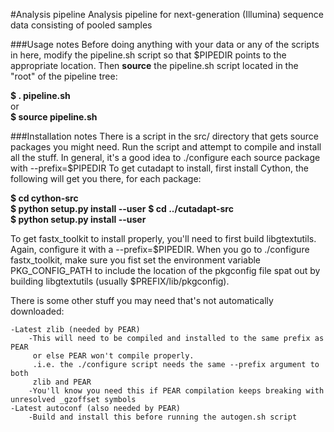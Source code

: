 #Analysis pipeline
Analysis pipeline for next-generation (Illumina) sequence data consisting of pooled samples

###Usage notes
Before doing anything with your data or any of the scripts in here, modify the pipeline.sh script
so that $PIPEDIR points to the appropriate location. Then **source** the pipeline.sh
script located in the "root" of the pipeline tree:

**$ . pipeline.sh**  
or  
**$ source pipeline.sh**  

###Installation notes
There is a script in the src/ directory that gets source packages you might need. Run the script and attempt
to compile and install all the stuff. In general, it's a good idea to ./configure each source package with --prefix=$PIPEDIR
To get cutadapt to install, first install Cython, the following will get you there, for each package:

**$ cd cython-src**  
**$ python setup.py install --user**
**$ cd ../cutadapt-src**  
**$ python setup.py install --user**

To get fastx_toolkit to install properly, you'll need to first build libgtextutils. Again, configure it with a --prefix=$PIPEDIR.
When you go to ./configure fastx_toolkit, make sure you fist set the environment variable PKG_CONFIG_PATH to include the location
of the pkgconfig file spat out by building libgtextutils (usually $PREFIX/lib/pkgconfig).

There is some other stuff you may need that's not automatically downloaded:

    -Latest zlib (needed by PEAR)
        -This will need to be compiled and installed to the same prefix as PEAR
         or else PEAR won't compile properly. 
         .i.e. the ./configure script needs the same --prefix argument to both
         zlib and PEAR
        -You'll know you need this if PEAR compilation keeps breaking with unresolved _gzoffset symbols
    -Latest autoconf (also needed by PEAR)
        -Build and install this before running the autogen.sh script
